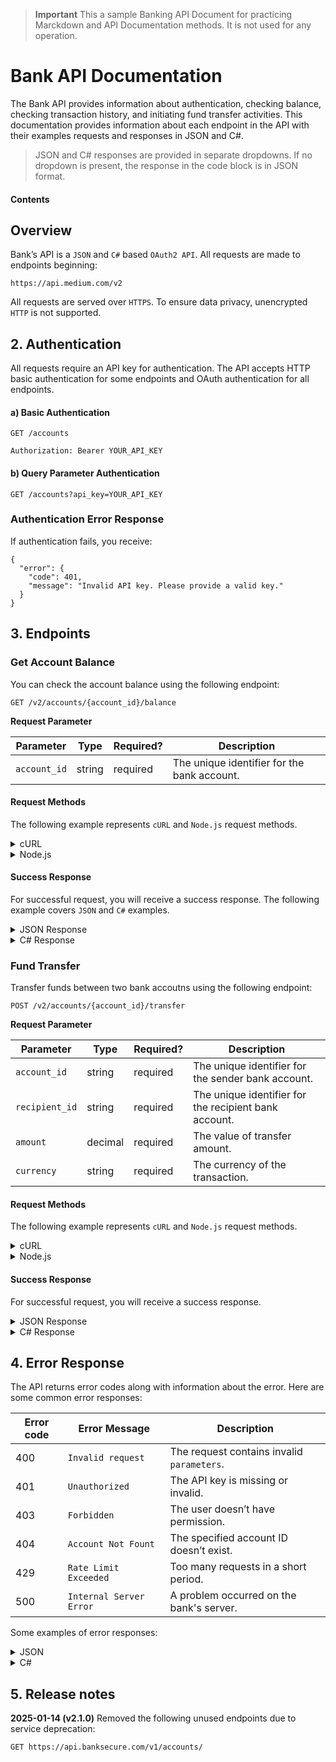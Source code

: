 > **Important**
> This a sample Banking API Document for practicing Marckdown and API Documentation methods. It is not used for any operation.

# Bank API Documentation 

The Bank API provides information about authentication, checking balance, checking transaction history, and initiating fund transfer activities.
This documentation provides information about each endpoint in the API with their examples requests and responses in JSON and C#. 
> JSON and C# responses are provided in separate dropdowns. If no dropdown is present, the response in the code block is in JSON format. 

#### Contents

## Overview
Bank’s API is a `JSON` and `C#` based `OAuth2 API`. All requests are made to endpoints beginning:

`https://api.medium.com/v2`

All requests are served over `HTTPS`. To ensure data privacy, unencrypted `HTTP` is not supported.

## 2. Authentication

All requests require an API key for authentication. The API accepts HTTP basic authentication for some endpoints and OAuth authentication for all endpoints.

#### a) Basic Authentication 

```
GET /accounts

Authorization: Bearer YOUR_API_KEY
```
#### b) Query Parameter Authentication
```
GET /accounts?api_key=YOUR_API_KEY
```
### Authentication Error Response
If authentication fails, you receive:
```
{
  "error": {
    "code": 401,
    "message": "Invalid API key. Please provide a valid key."
  }
}
```

## 3. Endpoints

### Get Account Balance
You can check the account balance using the following endpoint:

```
GET /v2/accounts/{account_id}/balance
```
**Request Parameter**

| Parameter       | Type     | Required?  | Description                                     |
| -------------   |----------|------------|-------------------------------------------------|
| `account_id`     | string   | required   | The unique identifier for the bank account. |

#### Request Methods
The following example represents `cURL` and `Node.js` request methods. 
  
  <details>
    <summary>cURL</summary>
    
    curl -X GET "https://api.banksecure.com/v2/accounts/123456789/balance" \
     -H "Authorization: Bearer YOUR_API_KEY" \
     -H "Content-Type: application/json"

  </details>

  <details>
    <summary>Node.js</summary>
    
    const axios = require('axios');

    axios.get('https://api.banksecure.com/v2/accounts/123456789/balance', {
      headers: { Authorization: 'Bearer YOUR_API_KEY' }
      })
    .then(response => console.log(response.data))
    .catch(error => console.error(error));

  </details>


#### Success Response
For successful request, you will receive a success response. The following example covers `JSON` and `C#` examples.

  <details>
    <summary>JSON Response</summary>
    
    const axios = require('axios');

    axios.get('https://api.banksecure.com/v2/accounts/123456789/balance', {
    headers: { Authorization: 'Bearer YOUR_API_KEY' }
    })
    .then(response => console.log(response.data))
    .catch(error => console.error(error));

  </details>
  <details>
    <summary>C# Response</summary>
    
    public class AccountBalanceResponse
{
    public string AccountId { get; set; }
    public decimal Balance { get; set; }
    public string Currency { get; set; }
}
  </details>

### Fund Transfer
Transfer funds between two bank accoutns using the following endpoint:
```
POST /v2/accounts/{account_id}/transfer
```
**Request Parameter**

| Parameter       | Type     | Required?  | Description                                     |
| -------------   |----------|------------|-------------------------------------------------|
| `account_id`    | string   | required   | The unique identifier for the sender bank account. |
| `recipient_id`  | string   | required   | The unique identifier for the recipient bank account. |
| `amount`  | decimal   | required   | The value of transfer amount. |
| `currency`  | string   | required   | The currency of the transaction. |

#### Request Methods
The following example represents `cURL` and `Node.js` request methods. 

  <details>
    <summary>cURL</summary>
    
    curl -X POST "https://api.banksecure.com/v2/accounts/123456789/transfer" \
     -H "Authorization: Bearer YOUR_API_KEY" \
     -H "Content-Type: application/json" \
     -d '{
           "recipient_id": "987654321",
           "amount": 500.00,
           "currency": "USD"
         }'

  </details>

  <details>
    <summary>Node.js</summary>
    
    const axios = require('axios');

    axios.post('https://api.banksecure.com/v2/accounts/123456789/transfer', {
    recipient_id: "987654321",
    amount: 500.00,
    currency: "USD"
    }, {
    headers: { Authorization: 'Bearer YOUR_API_KEY' }
    })
    .then(response => console.log(response.data))
    .catch(error => console.error(error));
  </details>

#### Success Response
For successful request, you will receive a success response.

  <details>
    <summary>JSON Response</summary>
    
    {
    "transaction_id": "TRX123456",
    "status": "Success",
    "amount": 500.00,
    "currency": "USD",
    "timestamp": "2025-03-04T10:15:30Z"
    }

  </details>
  <details>
    <summary>C# Response</summary>
    
   public class TransferResponse
{
    public string TransactionId { get; set; }
    public string Status { get; set; }
    public decimal Amount { get; set; }
    public string Currency { get; set; }
    public DateTime Timestamp { get; set; }
}
  </details>

## 4. Error Response 
The API returns error codes along with information about the error. Here are some common error responses:

| Error code  | Error Message           | Description                                     |
| ------------|-------------------------|-------------------------------------------------|
| 400         | `Invalid request`       |The request contains invalid `parameters`.       |
| 401         | `Unauthorized`          |The API key is missing or invalid.               |
| 403         | `Forbidden`             |The user doesn’t have permission.                |
| 404         | `Account Not Fount`     |The specified account ID doesn’t exist.          |
| 429         | `Rate Limit Exceeded`   |Too many requests in a short period.             |
| 500         | `Internal Server Error` |A problem occurred on the bank's server.         |

Some examples of error responses:
  
  <details>
    <summary>JSON</summary>
    
    {
    "error": {
    "code": 400,
    "message": "Invalid request. Please check your parameters."
    }
    }
  </details>

  <details>
    <summary>C#</summary>
public class ErrorResponse
{
    public int Code { get; set; }
    public string Message { get; set; }
}
  </details>

## 5. Release notes

**2025-01-14 (v2.1.0)**
Removed the following unused endpoints due to service deprecation:
```
GET https://api.banksecure.com/v1/accounts/
```
